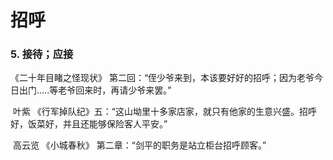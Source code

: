 # 招呼

### 5. 接待；应接

  《二十年目睹之怪现状》 第二回：“侄少爷来到，本该要好好的招呼；因为老爷今日出门.....等老爷回来时，再请少爷来罢。”

​	叶紫 《行军掉队纪》五：“这山坳里十多家店家，就只有他家的生意兴盛。招呼好，饭菜好，并且还能够保险客人平安。”

​	高云览 《小城春秋》 第二章：“剑平的职务是站立柜台招呼顾客。”